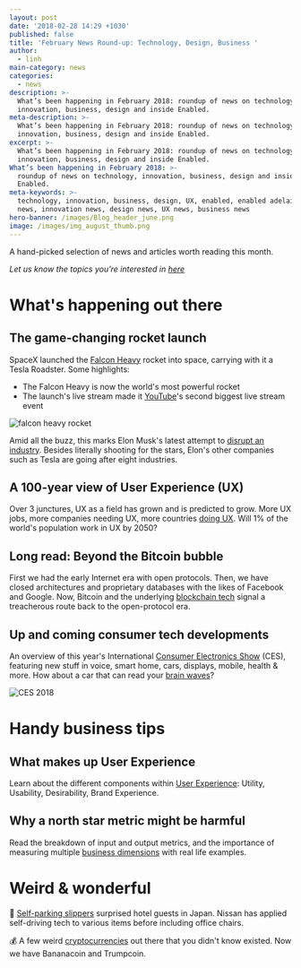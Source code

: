 ```yaml
---
layout: post
date: '2018-02-28 14:29 +1030'
published: false
title: 'February News Round-up: Technology, Design, Business '
author:
  - linh
main-category: news
categories:
  - news
description: >-
  What’s been happening in February 2018: roundup of news on technology,
  innovation, business, design and inside Enabled.
meta-description: >-
  What’s been happening in February 2018: roundup of news on technology,
  innovation, business, design and inside Enabled.
excerpt: >-
  What’s been happening in February 2018: roundup of news on technology,
  innovation, business, design and inside Enabled.
What’s been happening in February 2018: >-
  roundup of news on technology, innovation, business, design and inside
  Enabled.
meta-keywords: >-
  technology, innovation, business, design, UX, enabled, enabled adelaide, tech
  news, innovation news, design news, UX news, business news
hero-banner: /images/Blog_header_june.png
image: /images/img_august_thumb.png
---
```

A hand-picked selection of news and articles worth reading this month.

_Let us know the topics you’re interested in [here](https://enabled1.typeform.com/to/YcdNts)_

# What's happening out there

## The game-changing rocket launch

SpaceX launched the [Falcon Heavy](https://www.theverge.com/2018/2/6/16971200/spacex-falcon-heavy-launch-success-roadster-orbit-elon-musk) rocket into space, carrying with it a Tesla Roadster. Some highlights:

- The Falcon Heavy is now the world's most powerful rocket 
- The launch's live stream made it [YouTube](https://www.theverge.com/2018/2/6/16981730/spacex-falcon-heavy-launch-youtube-live-stream-record)'s second biggest live stream event

![falcon heavy rocket]({{site.baseurl}}/images/img_feb_spacex.jpg)

Amid all the buzz, this marks Elon Musk's latest attempt to [disrupt an industry](https://www.cbinsights.com/research/report/elon-musk-companies-disruption/). Besides literally shooting for the stars, Elon's other companies such as Tesla are going after eight industries. 

## A 100-year view of User Experience (UX)

Over 3 junctures, UX as a field has grown and is predicted to grow. More UX jobs, more companies needing UX, more countries [doing UX](https://www.nngroup.com/articles/100-years-ux/). Will 1% of the world's population work in UX by 2050?

## Long read: Beyond the Bitcoin bubble

First we had the early Internet era with open protocols. Then, we have closed architectures and proprietary databases with the likes of Facebook and Google. Now, Bitcoin and the underlying [blockchain tech](https://www.nytimes.com/2018/01/16/magazine/beyond-the-bitcoin-bubble.html) signal a treacherous route back to the open-protocol era.

## Up and coming consumer tech developments

An overview of this year's International [Consumer Electronics Show](https://medium.learningbyshipping.com/ces2018-24dd69ab5ffe) (CES), featuring new stuff in voice, smart home, cars, displays, mobile, health & more. How about a car that can read your [brain waves](https://www.bloomberg.com/news/articles/2018-01-03/brain-waves-will-make-nissan-s-car-of-the-future-a-better-ride)?

![CES 2018]({{site.baseurl}}/images/img_jan_ces.gif)

# Handy business tips

## What makes up User Experience

Learn about the different components within [User Experience](https://www.interaction-design.org/literature/article/key-question-in-user-experience-design-usability-vs-desirability): Utility, Usability, Desirability, Brand Experience.

## Why a north star metric might be harmful

Read the breakdown of input and output metrics, and the importance of measuring multiple [business dimensions](https://www.reforge.com/blog/north-star-metric-growth) with real life examples.

# Weird & wonderful

🚗  [Self-parking slippers](http://bgr.com/2018/01/28/nissan-self-parking-slippers-hotel-japan/) surprised hotel guests in Japan. Nissan has applied self-driving tech to various items before including office chairs.

💰 A few weird [cryptocurrencies](https://mashable.com/2018/01/29/crazy-cryptocurrencies/#F6LlfhsEwaqs) out there that you didn't know existed. Now we have Bananacoin and Trumpcoin.

